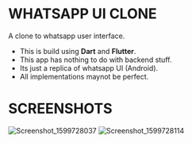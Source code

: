 # WHATSAPP UI CLONE

A clone to whatsapp user interface.
-  This is build using **Dart** and **Flutter**. 
-  This app has nothing to do with backend stuff.
-  Its just a replica of whatsapp UI (Android).
-  All implementations maynot be perfect.

# SCREENSHOTS
![Screenshot_1599728037](https://user-images.githubusercontent.com/54992475/92708486-c92a4280-f373-11ea-9e15-75a31e12adbe.png)
![Screenshot_1599728114](https://user-images.githubusercontent.com/54992475/92708500-cb8c9c80-f373-11ea-8a3b-ab700fdff3e8.png)
